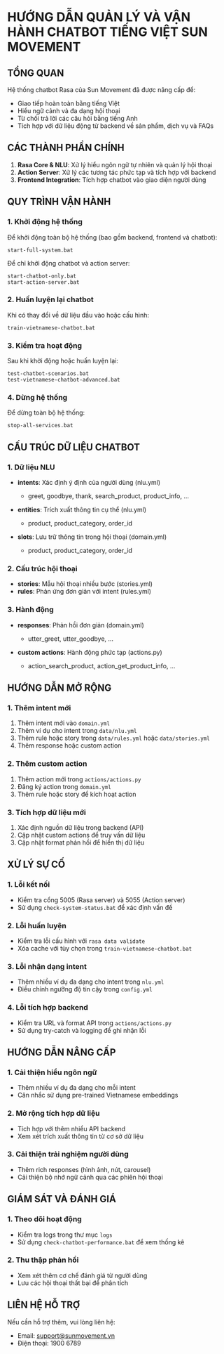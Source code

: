 # HƯỚNG DẪN QUẢN LÝ VÀ VẬN HÀNH CHATBOT TIẾNG VIỆT SUN MOVEMENT

## TỔNG QUAN

Hệ thống chatbot Rasa của Sun Movement đã được nâng cấp để:
- Giao tiếp hoàn toàn bằng tiếng Việt
- Hiểu ngữ cảnh và đa dạng hội thoại
- Từ chối trả lời các câu hỏi bằng tiếng Anh
- Tích hợp với dữ liệu động từ backend về sản phẩm, dịch vụ và FAQs

## CÁC THÀNH PHẦN CHÍNH

1. **Rasa Core & NLU**: Xử lý hiểu ngôn ngữ tự nhiên và quản lý hội thoại
2. **Action Server**: Xử lý các tương tác phức tạp và tích hợp với backend
3. **Frontend Integration**: Tích hợp chatbot vào giao diện người dùng

## QUY TRÌNH VẬN HÀNH

### 1. Khởi động hệ thống

Để khởi động toàn bộ hệ thống (bao gồm backend, frontend và chatbot):
```
start-full-system.bat
```

Để chỉ khởi động chatbot và action server:
```
start-chatbot-only.bat
start-action-server.bat
```

### 2. Huấn luyện lại chatbot

Khi có thay đổi về dữ liệu đầu vào hoặc cấu hình:
```
train-vietnamese-chatbot.bat
```

### 3. Kiểm tra hoạt động

Sau khi khởi động hoặc huấn luyện lại:
```
test-chatbot-scenarios.bat
test-vietnamese-chatbot-advanced.bat
```

### 4. Dừng hệ thống

Để dừng toàn bộ hệ thống:
```
stop-all-services.bat
```

## CẤU TRÚC DỮ LIỆU CHATBOT

### 1. Dữ liệu NLU

- **intents**: Xác định ý định của người dùng (nlu.yml)
  - greet, goodbye, thank, search_product, product_info, ...

- **entities**: Trích xuất thông tin cụ thể (nlu.yml)
  - product, product_category, order_id

- **slots**: Lưu trữ thông tin trong hội thoại (domain.yml)
  - product, product_category, order_id

### 2. Cấu trúc hội thoại

- **stories**: Mẫu hội thoại nhiều bước (stories.yml)
- **rules**: Phản ứng đơn giản với intent (rules.yml)

### 3. Hành động

- **responses**: Phản hồi đơn giản (domain.yml)
  - utter_greet, utter_goodbye, ...

- **custom actions**: Hành động phức tạp (actions.py)
  - action_search_product, action_get_product_info, ...

## HƯỚNG DẪN MỞ RỘNG

### 1. Thêm intent mới

1. Thêm intent mới vào `domain.yml`
2. Thêm ví dụ cho intent trong `data/nlu.yml`
3. Thêm rule hoặc story trong `data/rules.yml` hoặc `data/stories.yml`
4. Thêm response hoặc custom action

### 2. Thêm custom action

1. Thêm action mới trong `actions/actions.py`
2. Đăng ký action trong `domain.yml`
3. Thêm rule hoặc story để kích hoạt action

### 3. Tích hợp dữ liệu mới

1. Xác định nguồn dữ liệu trong backend (API)
2. Cập nhật custom actions để truy vấn dữ liệu
3. Cập nhật format phản hồi để hiển thị dữ liệu

## XỬ LÝ SỰ CỐ

### 1. Lỗi kết nối

- Kiểm tra cổng 5005 (Rasa server) và 5055 (Action server)
- Sử dụng `check-system-status.bat` để xác định vấn đề

### 2. Lỗi huấn luyện

- Kiểm tra lỗi cấu hình với `rasa data validate`
- Xóa cache với tùy chọn trong `train-vietnamese-chatbot.bat`

### 3. Lỗi nhận dạng intent

- Thêm nhiều ví dụ đa dạng cho intent trong `nlu.yml`
- Điều chỉnh ngưỡng độ tin cậy trong `config.yml`

### 4. Lỗi tích hợp backend

- Kiểm tra URL và format API trong `actions/actions.py`
- Sử dụng try-catch và logging để ghi nhận lỗi

## HƯỚNG DẪN NÂNG CẤP

### 1. Cải thiện hiểu ngôn ngữ

- Thêm nhiều ví dụ đa dạng cho mỗi intent
- Cân nhắc sử dụng pre-trained Vietnamese embeddings

### 2. Mở rộng tích hợp dữ liệu

- Tích hợp với thêm nhiều API backend
- Xem xét trích xuất thông tin từ cơ sở dữ liệu

### 3. Cải thiện trải nghiệm người dùng

- Thêm rich responses (hình ảnh, nút, carousel)
- Cải thiện bộ nhớ ngữ cảnh qua các phiên hội thoại

## GIÁM SÁT VÀ ĐÁNH GIÁ

### 1. Theo dõi hoạt động

- Kiểm tra logs trong thư mục `logs`
- Sử dụng `check-chatbot-performance.bat` để xem thống kê

### 2. Thu thập phản hồi

- Xem xét thêm cơ chế đánh giá từ người dùng
- Lưu các hội thoại thất bại để phân tích

## LIÊN HỆ HỖ TRỢ

Nếu cần hỗ trợ thêm, vui lòng liên hệ:
- Email: support@sunmovement.vn
- Điện thoại: 1900 6789
